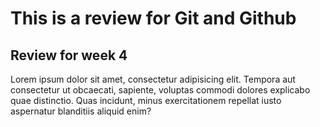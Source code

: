 # This is a review for Git and Github

## Review for week 4

Lorem ipsum dolor sit amet, consectetur adipisicing elit. Tempora aut consectetur ut obcaecati, sapiente, voluptas commodi dolores explicabo quae distinctio. Quas incidunt, minus exercitationem repellat iusto aspernatur blanditiis aliquid enim?